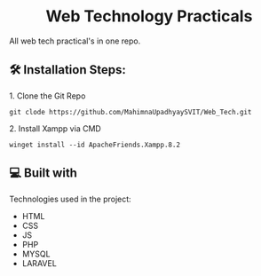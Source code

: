 <h1 align="center" id="title">Web Technology Practicals</h1>

<p id="description">All web tech practical's in one repo.</p>

<h2>🛠️ Installation Steps:</h2>

<p>1. Clone the Git Repo</p>

```
git clode https://github.com/MahimnaUpadhyaySVIT/Web_Tech.git
```

<p>2. Install Xampp via CMD</p>

```
winget install --id ApacheFriends.Xampp.8.2
```

  
  
<h2>💻 Built with</h2>

Technologies used in the project:

*   HTML
*   CSS
*   JS
*   PHP
*   MYSQL
*   LARAVEL
